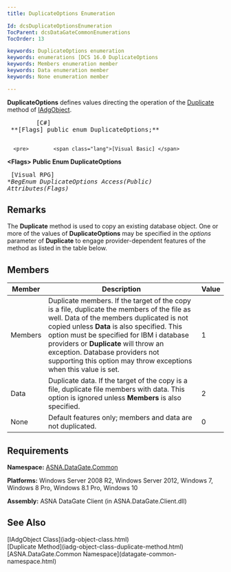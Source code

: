 ```yaml
---
title: DuplicateOptions Enumeration

Id: dcsDuplicateOptionsEnumeration
TocParent: dcsDataGateCommonEnumerations
TocOrder: 13

keywords: DuplicateOptions enumeration
keywords: enumerations [DCS 16.0 DuplicateOptions
keywords: Members enumeration member
keywords: Data enumeration member
keywords: None enumeration member

---
```


<span> **DuplicateOptions** </span> defines values directing the operation of the [ Duplicate](iadg-object-class-duplicate-method.html) method of [IAdgObject](iadg-object-class.html). 
<pre>        <span class="lang">[C#]</span>
 **[Flags] public enum DuplicateOptions;** 
      </pre>
      <pre>        <span class="lang">[Visual Basic] </span>
 **&lt;Flags&gt; Public Enum DuplicateOptions** 
      </pre>
      <pre class="prettyprint">
        <span class="lang">[Visual RPG]</span>
 **BegEnum DuplicateOptions Access(*Public) Attributes(Flags)** 
      </pre>

## Remarks

The **Duplicate** method is used to copy an existing database object. One or more of the values of **DuplicateOptions** may be specified in the *options* parameter of **Duplicate** to engage provider-dependent features of the method as listed in the table below. 
## Members



| Member | Description | Value |
| ---- | ---- | ---- |
| Members | Duplicate members. If the target of the copy is a file, duplicate the members of the file as well. Data of the members duplicated is not copied unless **Data** is also specified. This option must be specified for IBM i database providers or **Duplicate** will throw an exception. Database providers not supporting this option may throw exceptions when this value is set. | 1 |
| Data | Duplicate data. If the target of the copy is a file, duplicate file members with data. This option is ignored unless **Members** is also specified. | 2 |
| None | Default features only; members and data are not duplicated. | 0 |



## Requirements

**Namespace:** [ASNA.DataGate.Common](datagate-common-namespace.html) 

**Platforms:** Windows Server 2008 R2, Windows Server 2012, Windows 7, Windows 8 Pro, Windows 8.1 Pro, Windows 10

**Assembly:** ASNA DataGate Client (in ASNA.DataGate.Client.dll)
## See Also

<dl />
      [IAdgObject Class](iadg-object-class.html)
      <br />
      [Duplicate Method](iadg-object-class-duplicate-method.html)
      <br />
      [ASNA.DataGate.Common Namespace](datagate-common-namespace.html)

